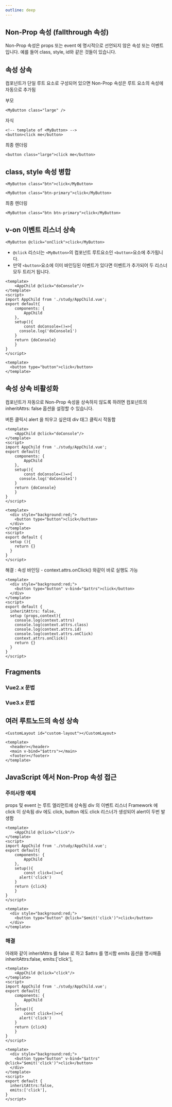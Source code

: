 ```yaml
---
outline: deep
---
```


## Non-Prop 속성 (fallthrough 속성)
Non-Prop 속성은 props 또는 event 에 명시적으로 선언되지 않은 속성 또는 이벤트 입니다. 예를 들어 class, style, id와 같은 것들이 있습니다.

## 속성 상속
컴포넌트가 단일 루트 요소로 구성되어 있으면 Non-Prop 속성은 루트 요소의 속성에 자동으로 추가됨

부모
```vue
<MyButton class="large" />
```
자식
```vue
<!-- template of <MyButton> -->
<button>click me</button>
```
최종 렌더링
```vue
<button class="large">click me</button>
```

## class, style 속성 병합
```vue
<MyButton class="btn">click</MyButton>
```

```vue
<MyButton class="btn-primary">click</MyButton>
```
최종 렌더링
```vue
<MyButton class="btn btn-primary">click</MyButton>
```

## v-on 이벤트 리스너 상속
```vue
<MyButton @click="onClick">click</MyButton>
```
- `@click` 리스너는 `<MyButton>`의 컴포넌트 루트요소인 `<button>`요소에 추가됩니다.
- 만약 `<button>`요소에 이미 바인딩된 이벤트가 있다면 이벤트가 추가되어 두 리스너 모두 트리거 됩니다.

```vue
<template>
	<AppChild @click="doConsole"/>	
</template>
<script>
import AppChild from './study/AppChild.vue';
export default{
	components: {
		AppChild
	},
	setup(){	
		const doConsole=()=>{
      console.log('doConsole1')
    }
    return {doConsole}
	}
}
</script>
```

```vue
<template>
  <button type="button">click</button>
</template>
```



## 속성 상속 비활성화
컴포넌트가 자동으로 Non-Prop 속성을 상속하지 않도록 하려면 컴포넌트의 inheritAttrs: false 옵션을 설정할 수 있습니다.


버튼 클릭시 alert 을 띄우고 싶은데 div 태그 클릭시 작동함
```vue
<template>
	<AppChild @click="doConsole"/>	
</template>
<script>
import AppChild from './study/AppChild.vue';
export default{
	components: {
		AppChild
	},
	setup(){	
		const doConsole=()=>{
      console.log('doConsole1')
    }
    return {doConsole}
	}
}
</script>
```

```vue
<template>
  <div style="background:red;">
    <button type="button">click</button>
  </div>
</template>
<script>
export default {
  setup (){ 
    return {}
  }  
}
</script>
```

해결 : 속성 바인딩 - context.attrs.onClick() 와같이 바로 실행도 가능
```vue
<template>
  <div style="background:red;">
    <button type="button" v-bind="$attrs">click</button>
  </div>
</template>
<script>
export default {
  inheritAttrs: false,
  setup (props,context){ 
    console.log(context.attrs)
    console.log(context.attrs.class)
    console.log(context.attrs.id)
    console.log(context.attrs.onClick)
    context.attrs.onClick()
    return {}
  }  
}
</script>
```

## Fragments
### Vue2.x 문법
### Vue3.x 문법


## 여러 루트노드의 속성 상속
```vue
<CustomLayout id="custom-layout"></CustomLayout>
```

```vue
<template>
  <header></header>
  <main v-bind="$attrs"></main>
  <footer></footer>
</template>
```

## JavaScript 에서 Non-Prop 속성 접근

### 주의사항 예제
props 및 event 는 루트 엘리먼트에 상속됨
div 의 이벤트 리스너 Framework 에 click 이 상속됨
div 에도 click, button 에도 click 리스너가 생성되어
alert이 두번 발생함

```vue
<template>
	<AppChild @click="click"/>	
</template>
<script>
import AppChild from './study/AppChild.vue';
export default{
	components: {
		AppChild
	},
	setup(){	
		const click=()=>{
      alert('click')
    }
    return {click}
	}
}
</script>
```

```vue
<template>
  <div style="background:red;">
    <button type="button" @click="$emit('click')">click</button>
  </div>
</template>
```

### 해결
아래와 같이 inheritAttrs 를 false 로 하고 $attrs 를 명시함
emits 옵션을 명시해줌
inheritAttrs:false,
emits:['click'],

```vue
<template>
	<AppChild @click="click"/>	
</template>
<script>
import AppChild from './study/AppChild.vue';
export default{
	components: {
		AppChild
	},
	setup(){	
		const click=()=>{
      alert('click')
    }
    return {click}
	}
}
</script>
```

```vue
<template>
  <div style="background:red;">
    <button type="button" v-bind="$attrs" @click="$emit('click')">click</button>
  </div>
</template>
<script>
export default {
  inheritAttrs:false,
  emits:['click'],
}
</script>
```